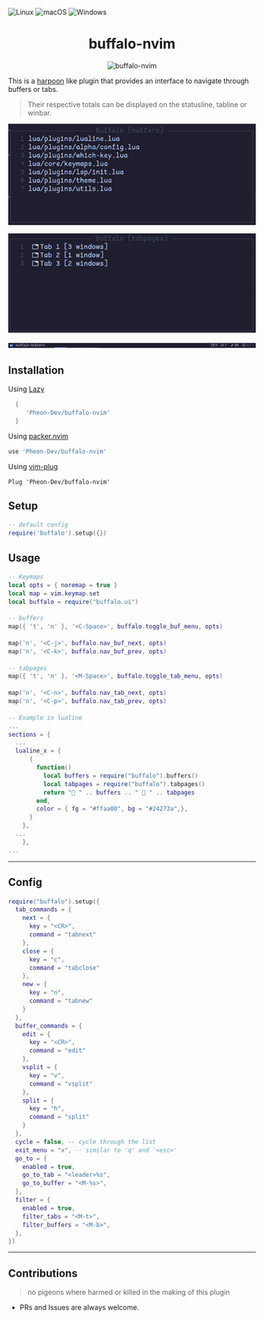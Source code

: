![Linux](https://img.shields.io/badge/Linux-%23.svg?logo=linux&color=FCC624&logoColor=black)
![macOS](https://img.shields.io/badge/macOS-%23.svg?logo=apple&color=000000&logoColor=white)
![Windows](https://img.shields.io/badge/Windows-%23.svg?logo=windows&color=0078D6&logoColor=white)

<h1 align="center">
 buffalo-nvim
</h1>

<p align="center">
<img src="https://i.pinimg.com/136x136/56/d2/8c/56d28c3798343d509e9b51973ee6ce56.jpg" alt="buffalo-nvim" />
</p>

This is a [harpoon](https://github.com/ThePrimeagen/harpoon) like plugin that provides an interface
to navigate through buffers or tabs.

> Their respective totals can be displayed on the statusline, tabline or winbar.

<p align="center">
<img src="assets/buffers.jpg" alt="buffalo-buffers" />
</p>

<p align="center">
<img src="assets/tabs.jpg" alt="buffalo-tabs" />
</p>

<p align="center">
<img src="assets/statusline.jpg" alt="buffalo-statusline" />
</p>

## Installation

Using [Lazy](https://github.com/folke/lazy.nvim)

```lua
  {
     'Pheon-Dev/buffalo-nvim'
  }
```

Using [packer.nvim](https://github.com/wbthomason/packer.nvim)

```lua
use 'Pheon-Dev/buffalo-nvim'
```

Using [vim-plug](https://github.com/junegunn/vim-plug)

```vim
Plug 'Pheon-Dev/buffalo-nvim'
```

## Setup

```lua
-- default config
require('buffalo').setup({})
```

## Usage

```lua
-- Keymaps
local opts = { noremap = true }
local map = vim.keymap.set
local buffalo = require("buffalo.ui")

-- buffers
map({ 't', 'n' }, '<C-Space>', buffalo.toggle_buf_menu, opts)

map('n', '<C-j>', buffalo.nav_buf_next, opts)
map('n', '<C-k>', buffalo.nav_buf_prev, opts)

-- tabpages
map({ 't', 'n' }, '<M-Space>', buffalo.toggle_tab_menu, opts)

map('n', '<C-n>', buffalo.nav_tab_next, opts)
map('n', '<C-p>', buffalo.nav_tab_prev, opts)

-- Example in lualine
...
sections = {
  ...
  lualine_x = {
      {
        function()
          local buffers = require("buffalo").buffers()
          local tabpages = require("buffalo").tabpages()
          return "󱂬 " .. buffers .. " 󰓩 " .. tabpages
        end,
        color = { fg = "#ffaa00", bg = "#24273a",},
      }
    },
  ...
    },
...
```

---

## Config

```lua
require("buffalo").setup({
  tab_commands = {
    next = {
      key = "<CR>",
      command = "tabnext"
    },
    close = {
      key = "c",
      command = "tabclose"
    },
    new = {
      key = "n",
      command = "tabnew"
    }
  },
  buffer_commands = {
    edit = {
      key = "<CR>",
      command = "edit"
    },
    vsplit = {
      key = "v",
      command = "vsplit"
    },
    split = {
      key = "h",
      command = "split"
    }
  },
  cycle = false, -- cycle through the list
  exit_menu = "x", -- similar to 'q' and '<esc>'
  go_to = {
    enabled = true,
    go_to_tab = "<leader>%s",
    go_to_buffer = "<M-%s>",
  },
  filter = {
    enabled = true,
    filter_tabs = "<M-t>",
    filter_buffers = "<M-b>",
  },
})
```

---

## Contributions

> no pigeons where harmed or killed in the making of this plugin

- PRs and Issues are always welcome.
